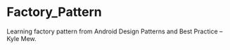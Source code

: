 # Factory_Pattern
Learning factory pattern from Android Design Patterns and Best Practice – Kyle Mew.
